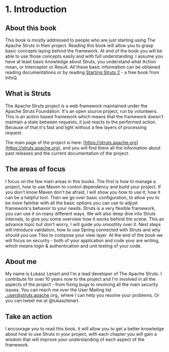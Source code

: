# 1. Introduction

## About this book

This book is mostly addressed to people who are just starting using The Apache Struts in their project. Reading this book will allow you to grasp basic concepts laying behind the framework. At end of the book you will be able to use those concepts easily and with full understanding. I assume you have at least basic knowledge about Struts, you understand what Action mean, or Interceptor or Result. All these basic information can be obtained reading documentations or by reading [Starting Struts 2](https://www.infoq.com/minibooks/starting-struts2) - a free book from InfoQ.

## What is Struts

The Apache Struts project is a web framework maintained under the Apache Struts Foundation. It's an open source project, run by volunteers. This is an action based framework which means that the framework doesn't maintain a state between requests, it just reacts to the performed action. Because of that it's fast and light without a few layers of processing request.

The main page of the project is here: [https://struts.apache.org](https://struts.apache.org), and you will find there all the information about past releases and the current documentation of the project.

## The areas of focus 

I focus on the few main areas in this books. The first is how to manage a project, how to use Maven to control dependency and build your project. If you don't know Maven don't be afraid, I will show you how to use it, how it can be a helpful tool. Then we go over basic configuration, to allow you to be more familiar with all the basic options you can use to adjust framework's behavior to your needs. Struts is a very flexible framework, you can use it on many different ways. We will also deep dive into Struts internals, to give you some overview how it works behind the scene. This an advance topic but don't worry, I will guide you smoothly over it. Next steps will introduce validation, how to use Spring connected with Struts and why should you use Tiles to compose your view layer. At the end of the book we will focus on security - both of your application and code your are writing, which means login & authentication and unit testing of your code.

## About me

My name is Łukasz Lenart and I'm a lead developer of The Apache Struts. I contribute for over 10 years now to the project and I'm involved in all the aspects of the project - from fixing bugs to resolving all the main security issues. You can reach me over the User Mailing list _user@struts.apache.org_ where I can help you resolve your problems. Or you can tweet me at @lukaszlenart.

## Take an action

I encourage you to read this book, it will allow you to get a better knowledge about how to use Struts in your project, with each chapter you will gain a wisdom that will improve your understanding of each aspect of the framework.
